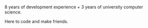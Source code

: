 8 years of development experience + 3 years of university computer science.

Here to code and make friends.
